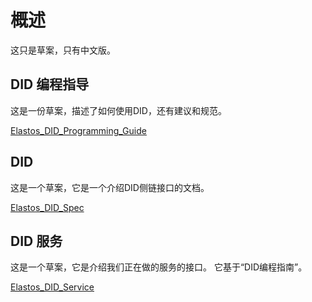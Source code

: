 # 概述

这只是草案，只有中文版。

## DID 编程指导

这是一份草案，描述了如何使用DID，还有建议和规范。

[Elastos_DID_Programming_Guide](../../Ignore/Doc/Elastos_DID_Programming_Guide(draft)_CN.md)

## DID

这是一个草案，它是一个介绍DID侧链接口的文档。

[Elastos_DID_Spec](../../Ignore/Doc/Elastos_DID_Spec(draft)_CN.md)

## DID 服务

这是一个草案，它是介绍我们正在做的服务的接口。 它基于“DID编程指南”。

[Elastos_DID_Service](../../Ignore/Doc/Elastos_DID_Service(draft)_CN.md)